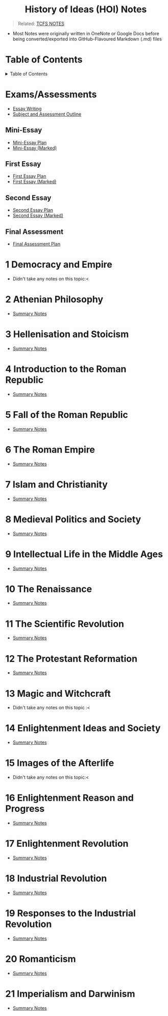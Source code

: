 <h1 align="center"><b> History of Ideas (HOI) Notes </b></h1>

> Related: [TCFS NOTES](/tcfs-notes/README.md)
* Most Notes were originally written in OneNote or Google Docs before being converted/exported into GitHub-Flavoured Markdown (.md) files 

<h1> Table of Contents </h1>
<details>
  <summary>Table of Contents</summary>
  
- [Exams/Assessments](#examsassessments)
  - [Mini-Essay](#mini-essay)
  - [First Essay](#first-essay)
  - [Second Essay](#second-essay)
  - [Final Assessment](#final-assessment)
- [1 Democracy and Empire](#1-democracy-and-empire)
- [2 Athenian Philosophy](#2-athenian-philosophy)
- [3 Hellenisation and Stoicism](#3-hellenisation-and-stoicism)
- [4 Introduction to the Roman Republic](#4-introduction-to-the-roman-republic)
- [5 Fall of the Roman Republic](#5-fall-of-the-roman-republic)
- [6 The Roman Empire](#6-the-roman-empire)
- [7 Islam and Christianity](#7-islam-and-christianity)
- [8 Medieval Politics and Society](#8-medieval-politics-and-society)
- [9 Intellectual Life in the Middle Ages](#9-intellectual-life-in-the-middle-ages)
- [10 The Renaissance](#10-the-renaissance)
- [11 The Scientific Revolution](#11-the-scientific-revolution)
- [12 The Protestant Reformation](#12-the-protestant-reformation)
- [13 Magic and Witchcraft](#13-magic-and-witchcraft)
- [14 Enlightenment Ideas and Society](#14-enlightenment-ideas-and-society)
- [15 Images of the Afterlife](#15-images-of-the-afterlife)
- [16 Enlightenment Reason and Progress](#16-enlightenment-reason-and-progress)
- [17 Enlightenment Revolution](#17-enlightenment-revolution)
- [18 Industrial Revolution](#18-industrial-revolution)
- [19 Responses to the Industrial Revolution](#19-responses-to-the-industrial-revolution)
- [20 Romanticism](#20-romanticism)
- [21 Imperialism and Darwinism](#21-imperialism-and-darwinism)
</details>

# Exams/Assessments
* [Essay Writing](hoi-essay-writing.md)
* [Subject and Assessment Outline](HOI-subject-and-assessment-outline.pdf)

## Mini-Essay
* [Mini-Essay Plan](sem1/hoi-mini-essay-plan.md)
* [Mini-Essay (Marked)](sem1/hoi-mini-essay.md)

## First Essay
* [First Essay Plan](sem1/hoi-first-essay-plan.md)
* [First Essay (Marked)](sem1/hoi-first-essay.md)

## Second Essay
* [Second Essay Plan](sem2/hoi-second-essay-plan.md)
* [Second Essay (Marked)](sem2/hoi-second-essay.md)

## Final Assessment
* [Final Assessment Plan](sem2/hoi-final-assessment-plan.md)

# 1 Democracy and Empire
* Didn't take any notes on this topic:<

# 2 Athenian Philosophy
* [Summary Notes](sem1/hoi-2-summary-notes.md)

# 3 Hellenisation and Stoicism
* [Summary Notes](sem1/hoi-3-summary-notes.md) 

# 4 Introduction to the Roman Republic
* [Summary Notes](sem1/hoi-4-summary-notes.md)

# 5 Fall of the Roman Republic
* [Summary Notes](sem1/hoi-5-summary-notes.md)

# 6 The Roman Empire
* [Summary Notes](sem1/hoi-6-summary-notes.md)

# 7 Islam and Christianity
* [Summary Notes](sem1/hoi-7-summary-notes.md)

# 8 Medieval Politics and Society
* [Summary Notes](sem1/hoi-8-summary-notes.md)

# 9 Intellectual Life in the Middle Ages
* [Summary Notes](sem1/hoi-9-summary-notes.md)

# 10 The Renaissance
* [Summary Notes](sem1/hoi-10-summary-notes.md)

# 11 The Scientific Revolution
* [Summary Notes](sem1/hoi-11-summary-notes.md)

# 12 The Protestant Reformation
* [Summary Notes](sem1/hoi-12-summary-notes.md)

# 13 Magic and Witchcraft
* Didn't take any notes on this topic :<

# 14 Enlightenment Ideas and Society
* [Summary Notes](sem2/hoi-14-summary-notes.md)

# 15 Images of the Afterlife
* Didn't take any notes on this topic:<

# 16 Enlightenment Reason and Progress
* [Summary Notes](sem2/hoi-16-summary-notes.md)

# 17 Enlightenment Revolution
* [Summary Notes](sem2/hoi-17-summary-notes.md)

# 18 Industrial Revolution
* [Summary Notes](sem2/hoi-18-summary-notes.md)

# 19 Responses to the Industrial Revolution
* [Summary Notes](sem2/hoi-19-summary-notes.md)

# 20 Romanticism
* [Summary Notes](sem2/hoi-20-summary-notes.md)

# 21 Imperialism and Darwinism
* [Summary Notes](sem2/hoi-21-summary-notes.md)
